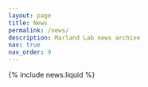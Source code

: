 ```yaml
---
layout: page
title: News
permalink: /news/
description: Marland Lab news archive
nav: true
nav_order: 9
---
```


{% include news.liquid %}
